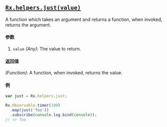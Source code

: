## [`Rx.helpers.just(value)`](https://github.com/Reactive-Extensions/RxJS/blob/master/src/core/headers/basicheader.js#L6)

A function which takes an argument and returns a function, when invoked, returns the argument.

#### 参数
1. `value` *(Any)*: The value to return.

#### 返回值
*(Function)*: A function, when invoked, returns the value.

#### 例 

```js
var just = Rx.helpers.just;

Rx.Observable.timer(100)
  .map(just('foo'))
  .subscribe(console.log.bind(console));
// => foo
```